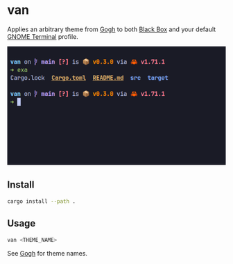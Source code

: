 # van

Applies an arbitrary theme from [Gogh](https://gogh-co.github.io/Gogh/) to both [Black Box](https://gitlab.gnome.org/raggesilver/blackbox) and your default [GNOME Terminal](https://gitlab.gnome.org/GNOME/gnome-terminal) profile.

![Screenshot](./screenshot.gif)

## Install

```sh
cargo install --path .
```

## Usage

```sh
van <THEME_NAME>
```

See [Gogh](https://gogh-co.github.io/Gogh/) for theme names.
